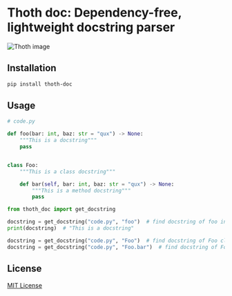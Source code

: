 # Thoth doc: Dependency-free, lightweight docstring parser
![Thoth image](Thoth.svg.png)


## Installation
```bash
pip install thoth-doc
```

## Usage
```python
# code.py

def foo(bar: int, baz: str = "qux") -> None:
    """This is a docstring"""
    pass


class Foo:
    """This is a class docstring"""

    def bar(self, bar: int, baz: str = "qux") -> None:
        """This is a method docstring"""
        pass
```


```python
from thoth_doc import get_docstring

docstring = get_docstring("code.py", "foo")  # find docstring of foo in code.py
print(docstring)  # "This is a docstring"

docstring = get_docstring("code.py", "Foo")  # find docstring of Foo class in code.py
docstring = get_docstring("code.py", "Foo.bar")  # find docstring of Foo.bar method in code.py
```


## License
[MIT License](LICENSE)
